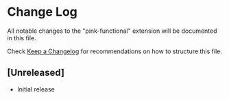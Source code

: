 # Change Log

All notable changes to the "pink-functional" extension will be documented in this file.

Check [Keep a Changelog](http://keepachangelog.com/) for recommendations on how to structure this file.

## [Unreleased]

- Initial release
